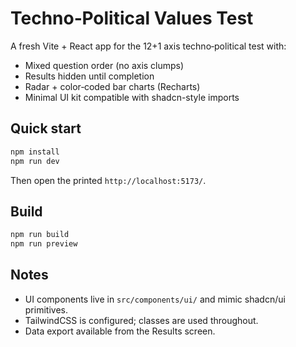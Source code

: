 # Techno‑Political Values Test

A fresh Vite + React app for the 12+1 axis techno‑political test with:
- Mixed question order (no axis clumps)
- Results hidden until completion
- Radar + color‑coded bar charts (Recharts)
- Minimal UI kit compatible with shadcn-style imports

## Quick start

```bash
npm install
npm run dev
```

Then open the printed `http://localhost:5173/`.

## Build

```bash
npm run build
npm run preview
```

## Notes

- UI components live in `src/components/ui/` and mimic shadcn/ui primitives.
- TailwindCSS is configured; classes are used throughout.
- Data export available from the Results screen.
